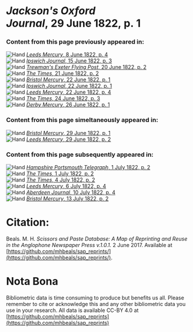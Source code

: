 # *Jackson's Oxford Journal*, 29 June 1822, p. 1  
  
### Content from this page previously appeared in:  
![Hand](http://scissorsandpaste.net/wp-content/uploads/2017/06/smallhandpointer.png) [*Leeds Mercury*, 8 June 1822, p. 4](https://mhbeals.github.io/sap_html/Leeds-Mercury/Leeds-Mercury-8-June-1822-p-4)  
![Hand](http://scissorsandpaste.net/wp-content/uploads/2017/06/smallhandpointer.png) [*Ipswich Journal*, 15 June 1822, p. 3](https://mhbeals.github.io/sap_html/Ipswich-Journal/Ipswich-Journal-15-June-1822-p-3)  
![Hand](http://scissorsandpaste.net/wp-content/uploads/2017/06/smallhandpointer.png) [*Trewman's Exeter Flying Post*, 20 June 1822, p. 2](https://mhbeals.github.io/sap_html/Trewman's-Exeter-Flying-Post/Trewman's-Exeter-Flying-Post-20-June-1822-p-2)  
![Hand](http://scissorsandpaste.net/wp-content/uploads/2017/06/smallhandpointer.png) [*The Times*, 21 June 1822, p. 2](https://mhbeals.github.io/sap_html/The-Times/The-Times-21-June-1822-p-2)  
![Hand](http://scissorsandpaste.net/wp-content/uploads/2017/06/smallhandpointer.png) [*Bristol Mercury*, 22 June 1822, p. 1](https://mhbeals.github.io/sap_html/Bristol-Mercury/Bristol-Mercury-22-June-1822-p-1)  
![Hand](http://scissorsandpaste.net/wp-content/uploads/2017/06/smallhandpointer.png) [*Ipswich Journal*, 22 June 1822, p. 1](https://mhbeals.github.io/sap_html/Ipswich-Journal/Ipswich-Journal-22-June-1822-p-1)  
![Hand](http://scissorsandpaste.net/wp-content/uploads/2017/06/smallhandpointer.png) [*Leeds Mercury*, 22 June 1822, p. 4](https://mhbeals.github.io/sap_html/Leeds-Mercury/Leeds-Mercury-22-June-1822-p-4)  
![Hand](http://scissorsandpaste.net/wp-content/uploads/2017/06/smallhandpointer.png) [*The Times*, 24 June 1822, p. 3](https://mhbeals.github.io/sap_html/The-Times/The-Times-24-June-1822-p-3)  
![Hand](http://scissorsandpaste.net/wp-content/uploads/2017/06/smallhandpointer.png) [*Derby Mercury*, 26 June 1822, p. 1](https://mhbeals.github.io/sap_html/Derby-Mercury/Derby-Mercury-26-June-1822-p-1)  
  
### Content from this page simeltaneously appeared in:  
![Hand](http://scissorsandpaste.net/wp-content/uploads/2017/06/smallhandpointer.png) [*Bristol Mercury*, 29 June 1822, p. 1](https://mhbeals.github.io/sap_html/Bristol-Mercury/Bristol-Mercury-29-June-1822-p-1)  
![Hand](http://scissorsandpaste.net/wp-content/uploads/2017/06/smallhandpointer.png) [*Leeds Mercury*, 29 June 1822, p. 2](https://mhbeals.github.io/sap_html/Leeds-Mercury/Leeds-Mercury-29-June-1822-p-2)  
  
### Content from this page subsequently appeared in:  
![Hand](http://scissorsandpaste.net/wp-content/uploads/2017/06/smallhandpointer.png) [*Hampshire Portsmouth Telegraph*, 1 July 1822, p. 2](https://mhbeals.github.io/sap_html/Hampshire-Portsmouth-Telegraph/Hampshire-Portsmouth-Telegraph-1-July-1822-p-2)  
![Hand](http://scissorsandpaste.net/wp-content/uploads/2017/06/smallhandpointer.png) [*The Times*, 1 July 1822, p. 2](https://mhbeals.github.io/sap_html/The-Times/The-Times-1-July-1822-p-2)  
![Hand](http://scissorsandpaste.net/wp-content/uploads/2017/06/smallhandpointer.png) [*The Times*, 4 July 1822, p. 2](https://mhbeals.github.io/sap_html/The-Times/The-Times-4-July-1822-p-2)  
![Hand](http://scissorsandpaste.net/wp-content/uploads/2017/06/smallhandpointer.png) [*Leeds Mercury*, 6 July 1822, p. 4](https://mhbeals.github.io/sap_html/Leeds-Mercury/Leeds-Mercury-6-July-1822-p-4)  
![Hand](http://scissorsandpaste.net/wp-content/uploads/2017/06/smallhandpointer.png) [*Aberdeen Journal*, 10 July 1822, p. 4](https://mhbeals.github.io/sap_html/Aberdeen-Journal/Aberdeen-Journal-10-July-1822-p-4)  
![Hand](http://scissorsandpaste.net/wp-content/uploads/2017/06/smallhandpointer.png) [*Bristol Mercury*, 13 July 1822, p. 2](https://mhbeals.github.io/sap_html/Bristol-Mercury/Bristol-Mercury-13-July-1822-p-2)  


# Citation: 

Beals. M. H. *Scissors and Paste Database: A Map of Reprinting and Reuse in the Anglophone Newspaper Press v.1.0.1.* 2 June 2017. Available at [https://github.com/mhbeals/sap_reprints/](https://github.com/mhbeals/sap_reprints/). 

# Nota Bona

Bibliometric data is time consuming to produce but benefits us all. Please remember to cite or acknowledge this and any other bibliometric data you use in your research. All data is available CC-BY 4.0 at [https://github.com/mhbeals/sap_reprints](https://github.com/mhbeals/sap_reprints)